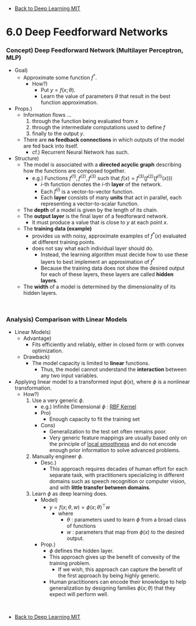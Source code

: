 * [Back to Deep Learning MIT](../../main.md)

# 6.0 Deep Feedforward Networks

### Concept) Deep Feedforward Network (Multilayer Perceptron, MLP)
- Goal)
  - Approximate some function $`f^\ast`$.
    - How?)
      - Put $`y = f(x;\theta)`$.
      - Learn the value of parameters $`\theta`$ that result in the best function approximation.
- Props.)
  - Information flows ...
    1. through the function being evaluated from $`x`$
    2. through the intermediate computations used to define $`f`$
    3. finally to the output $`y`$.
  - There are **no feedback connections** in which outputs of the model are fed back into itself.
    - cf.) Recurrent Neural Network has such.
- Structure)
  - The model is associated with a **directed acyclic graph** describing how the functions are composed together.
    - e.g.) Functions $`f^{(1)}, f^{(2)}, f^{(3)} \textrm{ such that } f(x)=f^{(3)}(f^{(2)}(f^{(1)}(x)))`$
      - $`i`$-th function denotes the $`i`$-th **layer** of the network.
      - Each $`f^{(i)}`$ is a vector-to-vector function.
      - Each **layer** consists of many **units** that act in parallel, each representing a vector-to-scalar function.
  - The **depth** of a model is given by the length of its chain.
  - The **output layer** is the final layer of a feedforward network.
    - It must produce a value that is close to $`y`$ at each point $`x`$.
  - The **training data (example)**
    - provides us with noisy, approximate examples of $`f^\ast(x)`$ evaluated at different training points.
    - does not say what each individual layer should do.
      - Instead, the learning algorithm must decide how to use these layers to best implement an approximation of $`f^\ast`$
      - Because the training data does not show the desired output for each of these layers, these layers are called **hidden layers**.
  - The **width** of a model is determined by the dimensionality of its hidden layers.

<br>

### Analysis) Comparison with Linear Models
- Linear Models)
  - Advantage)
    - Fits efficiently and reliably, either in closed form or with convex optimization.
  - Drawback)
    - The model capacity is limited to **linear** functions.
      - Thus, the model cannot understand the **interaction** between any two input variables.
- Applying linear model to a transformed input $`\phi(x)`$, where $`\phi`$ is a nonlinear transformation.
  - How?)
    1. Use a very generic $`\phi`$.
       - e.g.) Infinite Dimensional $`\phi`$ : [RBF Kernel](../../ch05/07/note.md#eg-gaussian-kernel-radial-basis-function-rbf)
       - Pro) 
         - Enough capacity to fit the training set
       - Cons)
         - Generalization to the test set often remains poor.
         - Very generic feature mappings are usually based only on the principle of [local smoothness](../../ch05/11/note.md#concept-smoothness-prior-local-constancy-prior) and do not encode enough prior information to solve advanced problems.
    2. Manually engineer $`\phi`$.
       - Desc.)
         - This approach requires decades of human effort for each separate task, with practitioners specializing in different domains such as speech recognition or computer vision, and with **little transfer between domains**.
    3. Learn $`\phi`$ as deep learning does.
       - Model)
         - $`y = f(x;\theta,w) = \phi(x;\theta)^\top w`$
           - where
             - $`\theta`$ : parameters used to learn $`\phi`$ from a broad class of functions
             - $`w`$ : parameters that map from $`\phi(x)`$ to the desired output.
       - Prop.)
         - $`\phi`$ defines the hidden layer.
         - This approach gives up the benefit of convexity of the training problem.
           - If we wish, this approach can capture the benefit of the first approach by being highly generic.
         - Human practitioners can encode their knowledge to help generalization by designing families $`\phi(x;\theta)`$ that they expect will perform well.





<br>

* [Back to Deep Learning MIT](../../main.md)